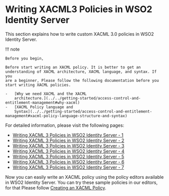 # Writing XACML3 Policies in WSO2 Identity Server
This section explains how to write custom XACML 3.0 policies in WSO2
Identity Server.

!!! note
    
    Before you begin,
    
    Before start writing an XACML policy. It is better to get an
    understanding of XACML architecture, XACML language, and syntax. If you
    are a beginner, Please follow the following documentation before you
    start writing XACML policies.
    
    -   [Why we need XACML and the XACML
        architecture.](../../getting-started/access-control-and-entitlement-management#why-xacml)
    -   [XACML Policy language and
        Syntax](../../getting-started/access-control-and-entitlement-management#xacml-policy-language-structure-and-syntax)
    

For detailed information, please visit the following pages:

-   [Writing XACML 3 Policies in WSO2 Identity Server -
    1](../../tutorials/writing-xacml-3-policies-in-wso2-identity-server-1)
-   [Writing XACML 3 Policies in WSO2 Identity Server -
    2](../../tutorials/writing-xacml-3-policies-in-wso2-identity-server-2)
-   [Writing XACML 3 Policies in WSO2 Identity Server -
    3](../../tutorials/writing-xacml-3-policies-in-wso2-identity-server-3)
-   [Writing XACML 3 Policies in WSO2 Identity Server -
    4](../../tutorials/writing-xacml-3-policies-in-wso2-identity-server-4)
-   [Writing XACML 3 Policies in WSO2 Identity Server -
    5](../../tutorials/writing-xacml-3-policies-in-wso2-identity-server-5)
-   [Writing XACML 3 Policies in WSO2 Identity Server -
    6](../../tutorials/writing-xacml-3-policies-in-wso2-identity-server-6)
-   [Writing XACML 3 Policies in WSO2 Identity Server -
    7](../../tutorials/writing-xacml-3-policies-in-wso2-identity-server-7)

  

Now you can easily write an XACML policy using the policy editors
available in WSO2 Identity Server. You can try these sample policies in
our editors, for that Please follow [Creating an XACML
Policy](../../tutorials/creating-a-xacml-policy).
